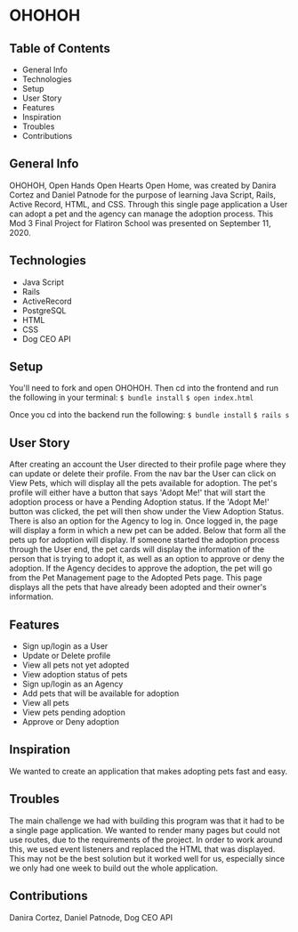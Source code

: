 # OHOHOH

## Table of Contents
- General Info
- Technologies
- Setup
- User Story
- Features
- Inspiration
- Troubles
- Contributions

## General Info
OHOHOH, Open Hands Open Hearts Open Home, was created by Danira Cortez and Daniel Patnode for the purpose of learning Java Script, Rails, Active Record, HTML, and CSS. Through this single page application a User can adopt a pet and the agency can manage the adoption process. This Mod 3 Final Project for Flatiron School was presented on September 11, 2020.

## Technologies
- Java Script
- Rails
- ActiveRecord
- PostgreSQL
- HTML
- CSS
- Dog CEO API

## Setup
You'll need to fork and open OHOHOH. Then cd into the frontend and run the following in your terminal:
`$ bundle install`
`$ open index.html`

Once you cd into the backend run the following:
`$ bundle install`
`$ rails s`

## User Story
After creating an account the User directed to their profile page where they can update or delete their profile. From the nav bar the User can click on View Pets, which will display all the pets available for adoption. The pet's profile will either have a button that says 'Adopt Me!' that will start the adoption process or have a Pending Adoption status. If the 'Adopt Me!' button was clicked, the pet will then show under the View Adoption Status. There is also an option for the Agency to log in. Once logged in, the page will display a form in which a new pet can be added. Below that form all the pets up for adoption will display. If someone started the adoption process through the User end, the pet cards will display the information of the person that is trying to adopt it, as well as an option to approve or deny the adoption. If the Agency decides to approve the adoption, the pet will go from the Pet Management page to the Adopted Pets page. This page displays all the pets that have already been adopted and their owner's information.

## Features
- Sign up/login as a User
- Update or Delete profile
- View all pets not yet adopted
- View adoption status of pets 
- Sign up/login as an Agency
- Add pets that will be available for adoption
- View all pets
- View pets pending adoption
- Approve or Deny adoption

## Inspiration
We wanted to create an application that makes adopting pets fast and easy. 

## Troubles
The main challenge we had with building this program was that it had to be a single page application. We wanted to render many pages but could not use routes, due to the requirements of the project. In order to work around this, we used event listeners and replaced the HTML that was displayed. This may not be the best solution but it worked well for us, especially since we only had one week to build out the whole application. 

## Contributions
Danira Cortez, Daniel Patnode, Dog CEO API
